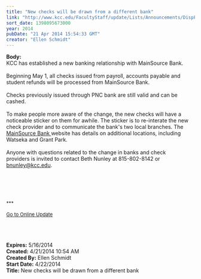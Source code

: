 ```yaml
---
title: "New checks will be drawn from a different bank"
link: "http://www.kcc.edu/FacultyStaff/update/Lists/Announcements/DispForm.aspx?ID=1478"
sort_date: 1398095673000
year: 2014
pubDate: "21 Apr 2014 15:54:33 GMT"
creator: "Ellen Schmidt"
---
```


<div><b>Body:</b> <div class="ExternalClass7EB2A25D9E614289BF95E0F8F98CCD6F">
<div>KCC has established a new banking relationship with MainSource Bank.</div>
<div> </div>
<div>Beginning May 1, all checks issued from payroll, accounts payable and student refunds will be processed from MainSource Bank. </div>
<div> </div>
<div>Checks previously issued through PNC bank are still valid and can be cashed.</div>
<div> </div>
<div>To make people more aware of the change, the new checks will have a noticeable sticker on them for awhile. The sticker is to re-interate the new check provider and to communicate the bank's two local branches. The <a href="http://www.mainsourcebank.com/">MainSource Bank </a>website has details on additional locations, including Watseka and Grant Park.</div>
<div> </div>
<div>Anyone with questions related to the change in banks and check providers is invited to contact Beth Nunley at 815-802-8142 or <a href="mailto:bnunley@kcc.edu">bnunley@kcc.edu</a>.</div>
<div> </div>
<div> </div>
<div> </div>
<div> </div>
<div> </div>
<div>
<div>
<div></div>
<div>
<div></div>
<div></div>
<div>
<div></div>
<div>
<div></div>
<div></div>
<div>
<div><font size="2">***</font></div>
<p><font color="#003768" size="2"><a href="/FacultyStaff/update/Pages/dailyupdate.aspx">Go to Online Update</a></font></p>
<p><font size="2"></font></p></div><br /></div></div></div></div></div>
<div> </div>
<div> </div></div></div>
<div><b>Expires:</b> 5/16/2014</div>
<div><b>Created:</b> 4/21/2014 10:54 AM</div>
<div><b>Created By:</b> Ellen Schmidt</div>
<div><b>Start Date:</b> 4/22/2014</div>
<div><b>Title:</b> New checks will be drawn from a different bank</div>
